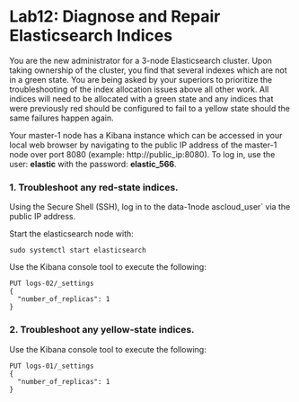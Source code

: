 # Lab12: Diagnose and Repair Elasticsearch Indices


You are the new administrator for a 3-node Elasticsearch cluster. Upon taking ownership of the cluster, you find that several indexes which are not in a green state. You are being asked by your superiors to prioritize the troubleshooting of the index allocation issues above all other work. All indices will need to be allocated with a green state and any indices that were previously red should be configured to fail to a yellow state should the same failures happen again.

Your master-1 node has a Kibana instance which can be accessed in your local web browser by navigating to the public IP address of the master-1 node over port 8080 (example: http://public_ip:8080). To log in, use the user: **elastic**  with the password: **elastic_566**.


### 1. Troubleshoot any red-state indices.

Using the Secure Shell (SSH), log in to the data-1node ascloud_user` via the public IP address.

Start the elasticsearch node with:
```
sudo systemctl start elasticsearch
```
Use the Kibana console tool to execute the following:
```
PUT logs-02/_settings
{
  "number_of_replicas": 1
}
```
### 2. Troubleshoot any yellow-state indices.

Use the Kibana console tool to execute the following:
```
PUT logs-01/_settings
{
  "number_of_replicas": 1
}
```